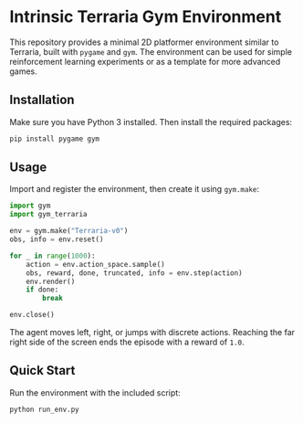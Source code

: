# Intrinsic Terraria Gym Environment

This repository provides a minimal 2D platformer environment similar to Terraria, built with `pygame` and `gym`. The environment can be used for simple reinforcement learning experiments or as a template for more advanced games.

## Installation

Make sure you have Python 3 installed. Then install the required packages:

```bash
pip install pygame gym
```

## Usage

Import and register the environment, then create it using `gym.make`:

```python
import gym
import gym_terraria

env = gym.make("Terraria-v0")
obs, info = env.reset()

for _ in range(1000):
    action = env.action_space.sample()
    obs, reward, done, truncated, info = env.step(action)
    env.render()
    if done:
        break

env.close()
```

The agent moves left, right, or jumps with discrete actions. Reaching the far right side of the screen ends the episode with a reward of `1.0`.

## Quick Start

Run the environment with the included script:

```bash
python run_env.py
```
